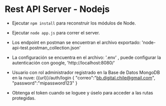 # Rest API Server - Nodejs

- Ejecutar ```npm install``` para reconstruir los módulos de Node.


- Ejecutar ```node app.js``` para correr el server.


- Los endpoint en postman se encuentran el archivo exportado: 'node-api-test.postman_collection.json'


- La configuración se encuentra en el archivo: '.env' , puede configurar la autenticación con google, 'http://localhost:8080/'


- Usuario con rol administrador registrado en la Base de Datos MongoDB en la nuve:
    {{url}}/auth/login
        {
            "correo":"bb.digital.chile@gmail.com",
            "password":"mipassword123"
        }


- Obtenga el token cuando se loguee y úselo para acceder a las rutas protegidas.
